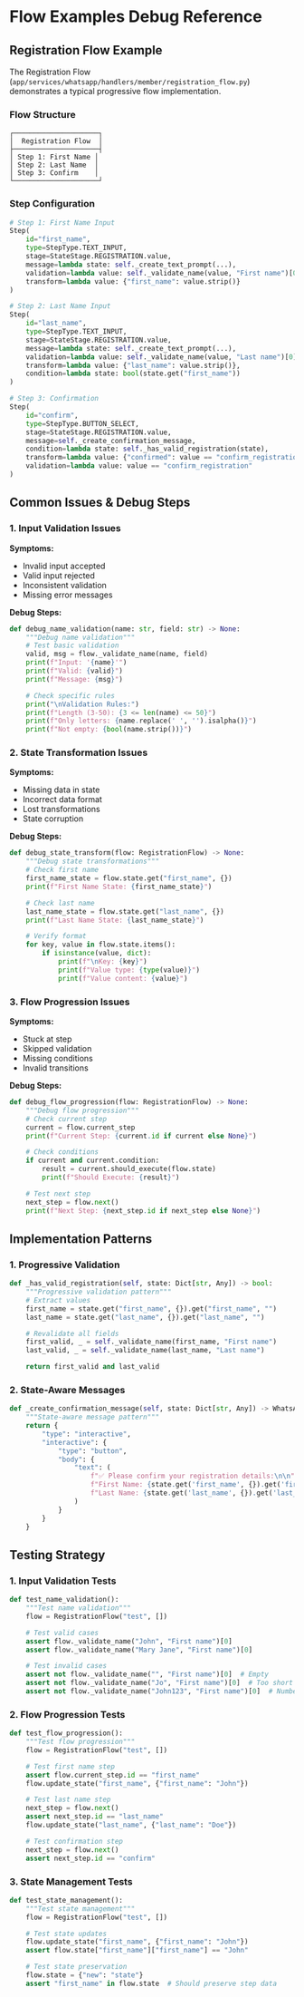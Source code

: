 # Flow Examples Debug Reference

## Registration Flow Example

The Registration Flow (`app/services/whatsapp/handlers/member/registration_flow.py`) demonstrates a typical progressive flow implementation.

### Flow Structure

```
┌─────────────────────┐
│  Registration Flow  │
├─────────────────────┤
│ Step 1: First Name │
│ Step 2: Last Name  │
│ Step 3: Confirm    │
└─────────────────────┘
```

### Step Configuration

```python
# Step 1: First Name Input
Step(
    id="first_name",
    type=StepType.TEXT_INPUT,
    stage=StateStage.REGISTRATION.value,
    message=lambda state: self._create_text_prompt(...),
    validation=lambda value: self._validate_name(value, "First name")[0],
    transform=lambda value: {"first_name": value.strip()}
)

# Step 2: Last Name Input
Step(
    id="last_name",
    type=StepType.TEXT_INPUT,
    stage=StateStage.REGISTRATION.value,
    message=lambda state: self._create_text_prompt(...),
    validation=lambda value: self._validate_name(value, "Last name")[0],
    transform=lambda value: {"last_name": value.strip()},
    condition=lambda state: bool(state.get("first_name"))
)

# Step 3: Confirmation
Step(
    id="confirm",
    type=StepType.BUTTON_SELECT,
    stage=StateStage.REGISTRATION.value,
    message=self._create_confirmation_message,
    condition=lambda state: self._has_valid_registration(state),
    transform=lambda value: {"confirmed": value == "confirm_registration"},
    validation=lambda value: value == "confirm_registration"
)
```

## Common Issues & Debug Steps

### 1. Input Validation Issues

**Symptoms:**
- Invalid input accepted
- Valid input rejected
- Inconsistent validation
- Missing error messages

**Debug Steps:**
```python
def debug_name_validation(name: str, field: str) -> None:
    """Debug name validation"""
    # Test basic validation
    valid, msg = flow._validate_name(name, field)
    print(f"Input: '{name}'")
    print(f"Valid: {valid}")
    print(f"Message: {msg}")

    # Check specific rules
    print("\nValidation Rules:")
    print(f"Length (3-50): {3 <= len(name) <= 50}")
    print(f"Only letters: {name.replace(' ', '').isalpha()}")
    print(f"Not empty: {bool(name.strip())}")
```

### 2. State Transformation Issues

**Symptoms:**
- Missing data in state
- Incorrect data format
- Lost transformations
- State corruption

**Debug Steps:**
```python
def debug_state_transform(flow: RegistrationFlow) -> None:
    """Debug state transformations"""
    # Check first name
    first_name_state = flow.state.get("first_name", {})
    print(f"First Name State: {first_name_state}")

    # Check last name
    last_name_state = flow.state.get("last_name", {})
    print(f"Last Name State: {last_name_state}")

    # Verify format
    for key, value in flow.state.items():
        if isinstance(value, dict):
            print(f"\nKey: {key}")
            print(f"Value type: {type(value)}")
            print(f"Value content: {value}")
```

### 3. Flow Progression Issues

**Symptoms:**
- Stuck at step
- Skipped validation
- Missing conditions
- Invalid transitions

**Debug Steps:**
```python
def debug_flow_progression(flow: RegistrationFlow) -> None:
    """Debug flow progression"""
    # Check current step
    current = flow.current_step
    print(f"Current Step: {current.id if current else None}")

    # Check conditions
    if current and current.condition:
        result = current.should_execute(flow.state)
        print(f"Should Execute: {result}")

    # Test next step
    next_step = flow.next()
    print(f"Next Step: {next_step.id if next_step else None}")
```

## Implementation Patterns

### 1. Progressive Validation

```python
def _has_valid_registration(self, state: Dict[str, Any]) -> bool:
    """Progressive validation pattern"""
    # Extract values
    first_name = state.get("first_name", {}).get("first_name", "")
    last_name = state.get("last_name", {}).get("last_name", "")

    # Revalidate all fields
    first_valid, _ = self._validate_name(first_name, "First name")
    last_valid, _ = self._validate_name(last_name, "Last name")

    return first_valid and last_valid
```

### 2. State-Aware Messages

```python
def _create_confirmation_message(self, state: Dict[str, Any]) -> WhatsAppMessage:
    """State-aware message pattern"""
    return {
        "type": "interactive",
        "interactive": {
            "type": "button",
            "body": {
                "text": (
                    f"✅ Please confirm your registration details:\n\n"
                    f"First Name: {state.get('first_name', {}).get('first_name', '')}\n"
                    f"Last Name: {state.get('last_name', {}).get('last_name', '')}\n"
                )
            }
        }
    }
```

## Testing Strategy

### 1. Input Validation Tests

```python
def test_name_validation():
    """Test name validation"""
    flow = RegistrationFlow("test", [])

    # Test valid cases
    assert flow._validate_name("John", "First name")[0]
    assert flow._validate_name("Mary Jane", "First name")[0]

    # Test invalid cases
    assert not flow._validate_name("", "First name")[0]  # Empty
    assert not flow._validate_name("Jo", "First name")[0]  # Too short
    assert not flow._validate_name("John123", "First name")[0]  # Numbers
```

### 2. Flow Progression Tests

```python
def test_flow_progression():
    """Test flow progression"""
    flow = RegistrationFlow("test", [])

    # Test first name step
    assert flow.current_step.id == "first_name"
    flow.update_state("first_name", {"first_name": "John"})

    # Test last name step
    next_step = flow.next()
    assert next_step.id == "last_name"
    flow.update_state("last_name", {"last_name": "Doe"})

    # Test confirmation step
    next_step = flow.next()
    assert next_step.id == "confirm"
```

### 3. State Management Tests

```python
def test_state_management():
    """Test state management"""
    flow = RegistrationFlow("test", [])

    # Test state updates
    flow.update_state("first_name", {"first_name": "John"})
    assert flow.state["first_name"]["first_name"] == "John"

    # Test state preservation
    flow.state = {"new": "state"}
    assert "first_name" in flow.state  # Should preserve step data
